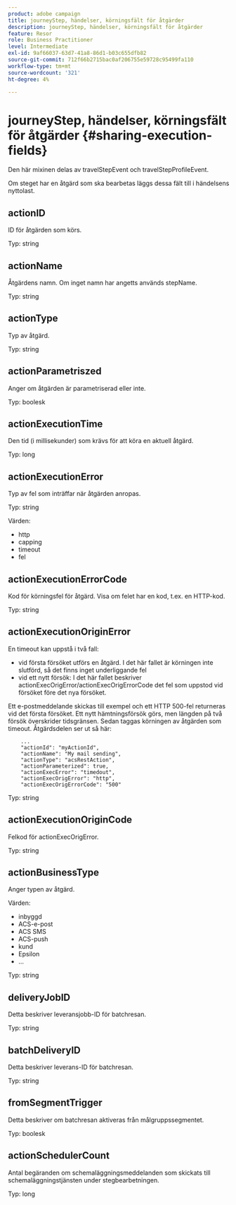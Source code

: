 ```yaml
---
product: adobe campaign
title: journeyStep, händelser, körningsfält för åtgärder
description: journeyStep, händelser, körningsfält för åtgärder
feature: Resor
role: Business Practitioner
level: Intermediate
exl-id: 9af66037-63d7-41a8-86d1-b03c655dfb82
source-git-commit: 712f66b2715bac0af206755e59728c95499fa110
workflow-type: tm+mt
source-wordcount: '321'
ht-degree: 4%

---
```


# journeyStep, händelser, körningsfält för åtgärder {#sharing-execution-fields}

Den här mixinen delas av travelStepEvent och travelStepProfileEvent.

Om steget har en åtgärd som ska bearbetas läggs dessa fält till i händelsens nyttolast.

## actionID

ID för åtgärden som körs.

Typ: string

## actionName

Åtgärdens namn. Om inget namn har angetts används stepName.

Typ: string

## actionType

Typ av åtgärd.

Typ: string

## actionParametriszed

Anger om åtgärden är parametriserad eller inte.

Typ: boolesk

## actionExecutionTime

Den tid (i millisekunder) som krävs för att köra en aktuell åtgärd.

Typ: long

## actionExecutionError

Typ av fel som inträffar när åtgärden anropas.

Typ: string

Värden:
* http
* capping
* timeout
* fel

## actionExecutionErrorCode

Kod för körningsfel för åtgärd. Visa om felet har en kod, t.ex. en HTTP-kod.

Typ: string

## actionExecutionOriginError

En timeout kan uppstå i två fall:

* vid första försöket utförs en åtgärd. I det här fallet är körningen inte slutförd, så det finns inget underliggande fel
* vid ett nytt försök: I det här fallet beskriver actionExecOrigError/actionExecOrigErrorCode det fel som uppstod vid försöket före det nya försöket.

Ett e-postmeddelande skickas till exempel och ett HTTP 500-fel returneras vid det första försöket. Ett nytt hämtningsförsök görs, men längden på två försök överskrider tidsgränsen. Sedan taggas körningen av åtgärden som timeout. Åtgärdsdelen ser ut så här:

```
    ...
    "actionId": "myActionId",
    "actionName": "My mail sending",
    "actionType": "acsRestAction",
    "actionParameterized": true,
    "actionExecError": "timedout",
    "actionExecOrigError": "http",
    "actionExecOrigErrorCode": "500"
```

Typ: string

## actionExecutionOriginCode

Felkod för actionExecOrigError.

Typ: string

## actionBusinessType

Anger typen av åtgärd.

Värden:

* inbyggd
* ACS-e-post
* ACS SMS
* ACS-push
* kund
* Epsilon
* ...

Typ: string

## deliveryJobID

Detta beskriver leveransjobb-ID för batchresan.

Typ: string

## batchDeliveryID

Detta beskriver leverans-ID för batchresan.

Typ: string

## fromSegmentTrigger

Detta beskriver om batchresan aktiveras från målgruppssegmentet.

Typ: boolesk

## actionSchedulerCount

Antal begäranden om schemaläggningsmeddelanden som skickats till schemaläggningstjänsten under stegbearbetningen.

Typ: long
